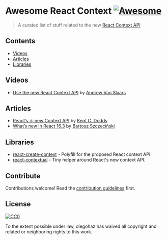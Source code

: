 # Awesome React Context [![Awesome](https://cdn.rawgit.com/sindresorhus/awesome/d7305f38d29fed78fa85652e3a63e154dd8e8829/media/badge.svg)](https://github.com/sindresorhus/awesome)

> A curated list of stuff related to the new [React Context API](https://github.com/reactjs/rfcs/blob/master/text/0002-new-version-of-context.md)


## Contents

- [Videos](#videos)
- [Articles](#articles)
- [Libraries](#libraries)


## Videos

- [Use the new React Context API](https://egghead.io/lessons/react-use-the-new-react-context-api) by [Andrew Van Slaars](https://twitter.com/avanslaars)


## Articles

- [React’s ⚛️ new Context API](https://medium.com/dailyjs/reacts-%EF%B8%8F-new-context-api-70c9fe01596b) by [Kent C. Dodds](https://twitter.com/kentcdodds)
- [What’s new in React 16.3](https://medium.com/@baphemot/whats-new-in-react-16-3-d2c9b7b6193b) by [Bartosz Szczeciński](https://twitter.com/btmpl)


## Libraries

- [react-create-context](https://github.com/jamiebuilds/create-react-context) - Polyfill for the proposed React context API.
- [react-contextual](https://github.com/drcmda/react-contextual) - Tiny helper around React's new context API.


## Contribute

Contributions welcome! Read the [contribution guidelines](contributing.md) first.


## License

[![CC0](http://mirrors.creativecommons.org/presskit/buttons/88x31/svg/cc-zero.svg)](http://creativecommons.org/publicdomain/zero/1.0)

To the extent possible under law, diegohaz has waived all copyright and
related or neighboring rights to this work.
